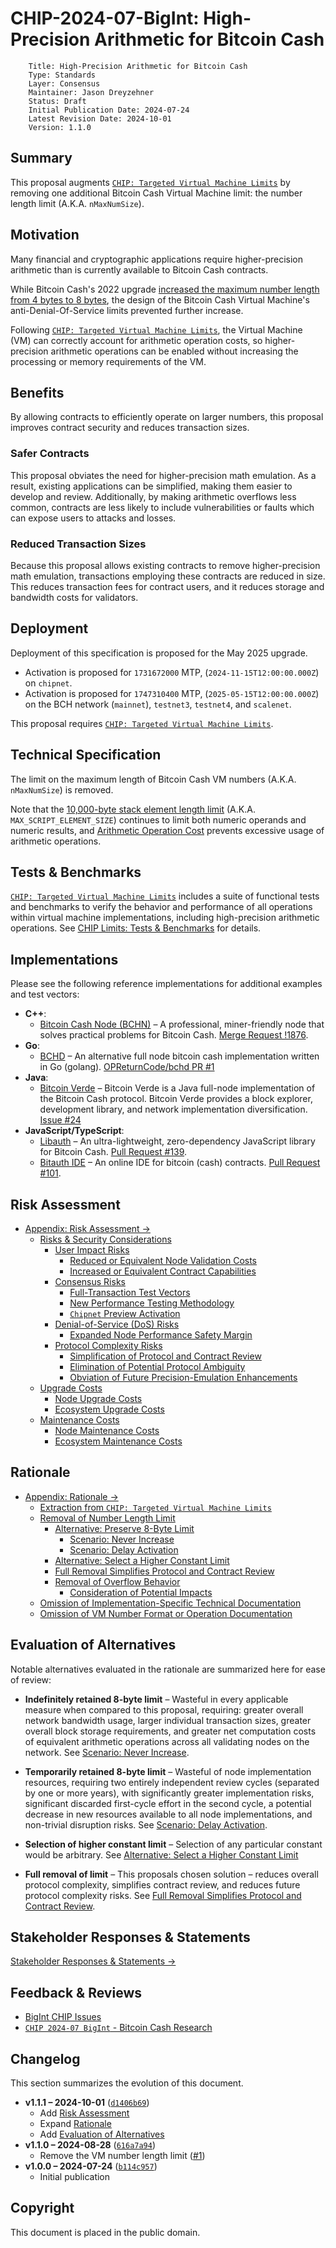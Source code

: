 # CHIP-2024-07-BigInt: High-Precision Arithmetic for Bitcoin Cash

        Title: High-Precision Arithmetic for Bitcoin Cash
        Type: Standards
        Layer: Consensus
        Maintainer: Jason Dreyzehner
        Status: Draft
        Initial Publication Date: 2024-07-24
        Latest Revision Date: 2024-10-01
        Version: 1.1.0

## Summary

This proposal augments [`CHIP: Targeted Virtual Machine Limits`](https://github.com/bitjson/bch-vm-limits) by removing one additional Bitcoin Cash Virtual Machine limit: the number length limit (A.K.A. `nMaxNumSize`).

## Motivation

Many financial and cryptographic applications require higher-precision arithmetic than is currently available to Bitcoin Cash contracts.

While Bitcoin Cash's 2022 upgrade [increased the maximum number length from 4 bytes to 8 bytes](https://gitlab.com/GeneralProtocols/research/chips/-/blob/master/CHIP-2021-02-Bigger-Script-Integers.md), the design of the Bitcoin Cash Virtual Machine's anti-Denial-Of-Service limits prevented further increase.

Following [`CHIP: Targeted Virtual Machine Limits`](https://github.com/bitjson/bch-vm-limits), the Virtual Machine (VM) can correctly account for arithmetic operation costs, so higher-precision arithmetic operations can be enabled without increasing the processing or memory requirements of the VM.

## Benefits

By allowing contracts to efficiently operate on larger numbers, this proposal improves contract security and reduces transaction sizes.

### Safer Contracts

This proposal obviates the need for higher-precision math emulation. As a result, existing applications can be simplified, making them easier to develop and review. Additionally, by making arithmetic overflows less common, contracts are less likely to include vulnerabilities or faults which can expose users to attacks and losses.

### Reduced Transaction Sizes

Because this proposal allows existing contracts to remove higher-precision math emulation, transactions employing these contracts are reduced in size. This reduces transaction fees for contract users, and it reduces storage and bandwidth costs for validators.

## Deployment

Deployment of this specification is proposed for the May 2025 upgrade.

- Activation is proposed for `1731672000` MTP, (`2024-11-15T12:00:00.000Z`) on `chipnet`.
- Activation is proposed for `1747310400` MTP, (`2025-05-15T12:00:00.000Z`) on the BCH network (`mainnet`), `testnet3`, `testnet4`, and `scalenet`.

This proposal requires [`CHIP: Targeted Virtual Machine Limits`](https://github.com/bitjson/bch-vm-limits).

## Technical Specification

The limit on the maximum length of Bitcoin Cash VM numbers (A.K.A. `nMaxNumSize`) is removed.

Note that the [10,000-byte stack element length limit](https://github.com/bitjson/bch-vm-limits#increased-stack-element-length-limit) (A.K.A. `MAX_SCRIPT_ELEMENT_SIZE`) continues to limit both numeric operands and numeric results, and [Arithmetic Operation Cost](https://github.com/bitjson/bch-vm-limits#arithmetic-operation-cost) prevents excessive usage of arithmetic operations.

## Tests & Benchmarks

[`CHIP: Targeted Virtual Machine Limits`](https://github.com/bitjson/bch-vm-limits) includes a suite of functional tests and benchmarks to verify the behavior and performance of all operations within virtual machine implementations, including high-precision arithmetic operations. See [CHIP Limits: Tests & Benchmarks](https://github.com/bitjson/bch-vm-limits/blob/master/tests-and-benchmarks.md) for details.

## Implementations

Please see the following reference implementations for additional examples and test vectors:

- **C++**:
  - [Bitcoin Cash Node (BCHN)](https://bitcoincashnode.org/) – A professional, miner-friendly node that solves practical problems for Bitcoin Cash. [Merge Request !1876](https://gitlab.com/bitcoin-cash-node/bitcoin-cash-node/-/merge_requests/1876).
- **Go**:
  - [BCHD](https://bchd.cash/) – An alternative full node bitcoin cash implementation written in Go (golang). [OPReturnCode/bchd PR #1](https://github.com/OPReturnCode/bchd/pull/1)
- **Java**:
  - [Bitcoin Verde](https://bitcoinverde.org/) – Bitcoin Verde is a Java full-node implementation of the Bitcoin Cash protocol. Bitcoin Verde provides a block explorer, development library, and network implementation diversification. [Issue #24](https://github.com/SoftwareVerde/bitcoin-verde/issues/24)
- **JavaScript/TypeScript**:
  - [Libauth](https://github.com/bitauth/libauth) – An ultra-lightweight, zero-dependency JavaScript library for Bitcoin Cash. [Pull Request #139](https://github.com/bitauth/libauth/pull/139).
  - [Bitauth IDE](https://github.com/bitauth/bitauth-ide) – An online IDE for bitcoin (cash) contracts. [Pull Request #101](https://github.com/bitauth/bitauth-ide/pull/101).

## Risk Assessment

- [Appendix: Risk Assessment &rarr;](risk-assessment.md)
  - [Risks \& Security Considerations](risk-assessment.md#risks--security-considerations)
    - [User Impact Risks](risk-assessment.md#user-impact-risks)
      - [Reduced or Equivalent Node Validation Costs](risk-assessment.md#reduced-or-equivalent-node-validation-costs)
      - [Increased or Equivalent Contract Capabilities](risk-assessment.md#increased-or-equivalent-contract-capabilities)
    - [Consensus Risks](risk-assessment.md#consensus-risks)
      - [Full-Transaction Test Vectors](risk-assessment.md#full-transaction-test-vectors)
      - [New Performance Testing Methodology](risk-assessment.md#new-performance-testing-methodology)
      - [`Chipnet` Preview Activation](risk-assessment.md#chipnet-preview-activation)
    - [Denial-of-Service (DoS) Risks](risk-assessment.md#denial-of-service-dos-risks)
      - [Expanded Node Performance Safety Margin](risk-assessment.md#expanded-node-performance-safety-margin)
    - [Protocol Complexity Risks](risk-assessment.md#protocol-complexity-risks)
      - [Simplification of Protocol and Contract Review](risk-assessment.md#simplification-of-protocol-and-contract-review)
      - [Elimination of Potential Protocol Ambiguity](risk-assessment.md#elimination-of-potential-protocol-ambiguity)
      - [Obviation of Future Precision-Emulation Enhancements](risk-assessment.md#obviation-of-future-precision-emulation-enhancements)
  - [Upgrade Costs](risk-assessment.md#upgrade-costs)
    - [Node Upgrade Costs](risk-assessment.md#node-upgrade-costs)
    - [Ecosystem Upgrade Costs](risk-assessment.md#ecosystem-upgrade-costs)
  - [Maintenance Costs](risk-assessment.md#maintenance-costs)
    - [Node Maintenance Costs](risk-assessment.md#node-maintenance-costs)
    - [Ecosystem Maintenance Costs](risk-assessment.md#ecosystem-maintenance-costs)

## Rationale

- [Appendix: Rationale &rarr;](rationale.md)
  - [Extraction from `CHIP: Targeted Virtual Machine Limits`](rationale.md#extraction-from-chip-targeted-virtual-machine-limits)
  - [Removal of Number Length Limit](rationale.md#removal-of-number-length-limit)
    - [Alternative: Preserve 8-Byte Limit](rationale.md#alternative-preserve-8-byte-limit)
      - [Scenario: Never Increase](rationale.md#scenario-never-increase)
      - [Scenario: Delay Activation](rationale.md#scenario-delay-activation)
    - [Alternative: Select a Higher Constant Limit](rationale.md#alternative-select-a-higher-constant-limit)
    - [Full Removal Simplifies Protocol and Contract Review](rationale.md#full-removal-simplifies-protocol-and-contract-review)
    - [Removal of Overflow Behavior](rationale.md#removal-of-overflow-behavior)
      - [Consideration of Potential Impacts](rationale.md#consideration-of-potential-impacts)
  - [Omission of Implementation-Specific Technical Documentation](rationale.md#omission-of-implementation-specific-technical-documentation)
  - [Omission of VM Number Format or Operation Documentation](rationale.md#omission-of-vm-number-format-or-operation-documentation)

## Evaluation of Alternatives

Notable alternatives evaluated in the rationale are summarized here for ease of review:

- **Indefinitely retained 8-byte limit** – Wasteful in every applicable measure when compared to this proposal, requiring: greater overall network bandwidth usage, larger individual transaction sizes, greater overall block storage requirements, and greater net computation costs of equivalent arithmetic operations across all validating nodes on the network. See [Scenario: Never Increase](rationale.md#scenario-never-increase).

- **Temporarily retained 8-byte limit** – Wasteful of node implementation resources, requiring two entirely independent review cycles (separated by one or more years), with significantly greater implementation risks, significant discarded first-cycle effort in the second cycle, a potential decrease in new resources available to all node implementations, and non-trivial disruption risks. See [Scenario: Delay Activation](rationale.md#scenario-delay-activation).

- **Selection of higher constant limit** – Selection of any particular constant would be arbitrary. See [Alternative: Select a Higher Constant Limit](rationale.md#alternative-select-a-higher-constant-limit)

- **Full removal of limit** – This proposals chosen solution – reduces overall protocol complexity, simplifies contract review, and reduces future protocol complexity risks. See [Full Removal Simplifies Protocol and Contract Review](rationale.md#full-removal-simplifies-protocol-and-contract-review).

## Stakeholder Responses & Statements

[Stakeholder Responses & Statements &rarr;](stakeholders.md)

## Feedback & Reviews

- [BigInt CHIP Issues](https://github.com/bitjson/bch-bigint/issues)
- [`CHIP 2024-07 BigInt` - Bitcoin Cash Research](https://bitcoincashresearch.org/t/chip-2024-07-bigint-high-precision-arithmetic-for-bitcoin-cash/1356)

## Changelog

This section summarizes the evolution of this document.

- **v1.1.1 – 2024-10-01** ([`d1406b69`](https://github.com/bitjson/bch-bigint/commit/d1406b6984c5528983a029c79111646e95286b8c))
  - Add [Risk Assessment](risk-assessment.md)
  - Expand [Rationale](rationale.md)
  - Add [Evaluation of Alternatives](#evaluation-of-alternatives)
- **v1.1.0 – 2024-08-28** ([`616a7a94`](https://github.com/bitjson/bch-bigint/commit/616a7a948dca97aef1126715aa6fe8b3edbe35f8))
  - Remove the VM number length limit ([#1](https://github.com/bitjson/bch-bigint/issues/1))
- **v1.0.0 – 2024-07-24** ([`b114c957`](https://github.com/bitjson/bch-bigint/commit/b114c95729e670f4b0780d4fd14590c35d281d77))
  - Initial publication

## Copyright

This document is placed in the public domain.
